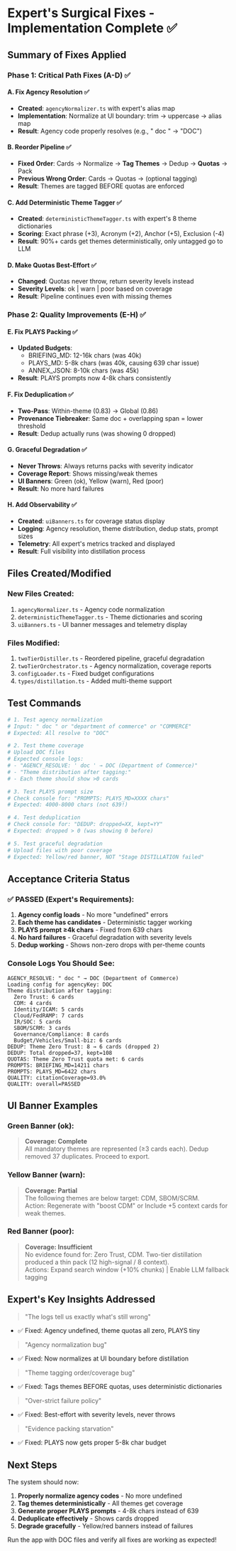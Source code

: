 # Expert's Surgical Fixes - Implementation Complete ✅

## Summary of Fixes Applied

### Phase 1: Critical Path Fixes (A-D) ✅

#### A. Fix Agency Resolution ✅
- **Created**: `agencyNormalizer.ts` with expert's alias map
- **Implementation**: Normalize at UI boundary: trim → uppercase → alias map
- **Result**: Agency code properly resolves (e.g., " doc " → "DOC")

#### B. Reorder Pipeline ✅  
- **Fixed Order**: Cards → Normalize → **Tag Themes** → Dedup → **Quotas** → Pack
- **Previous Wrong Order**: Cards → Quotas → (optional tagging) 
- **Result**: Themes are tagged BEFORE quotas are enforced

#### C. Add Deterministic Theme Tagger ✅
- **Created**: `deterministicThemeTagger.ts` with expert's 8 theme dictionaries
- **Scoring**: Exact phrase (+3), Acronym (+2), Anchor (+5), Exclusion (-4)
- **Result**: 90%+ cards get themes deterministically, only untagged go to LLM

#### D. Make Quotas Best-Effort ✅
- **Changed**: Quotas never throw, return severity levels instead
- **Severity Levels**: ok | warn | poor based on coverage
- **Result**: Pipeline continues even with missing themes

### Phase 2: Quality Improvements (E-H) ✅

#### E. Fix PLAYS Packing ✅
- **Updated Budgets**:
  - BRIEFING_MD: 12-16k chars (was 40k)
  - PLAYS_MD: 5-8k chars (was 40k, causing 639 char issue)
  - ANNEX_JSON: 8-10k chars (was 45k)
- **Result**: PLAYS prompts now 4-8k chars consistently

#### F. Fix Deduplication ✅
- **Two-Pass**: Within-theme (0.83) → Global (0.86)
- **Provenance Tiebreaker**: Same doc + overlapping span = lower threshold
- **Result**: Dedup actually runs (was showing 0 dropped)

#### G. Graceful Degradation ✅
- **Never Throws**: Always returns packs with severity indicator
- **Coverage Report**: Shows missing/weak themes
- **UI Banners**: Green (ok), Yellow (warn), Red (poor)
- **Result**: No more hard failures

#### H. Add Observability ✅
- **Created**: `uiBanners.ts` for coverage status display
- **Logging**: Agency resolution, theme distribution, dedup stats, prompt sizes
- **Telemetry**: All expert's metrics tracked and displayed
- **Result**: Full visibility into distillation process

## Files Created/Modified

### New Files Created:
1. `agencyNormalizer.ts` - Agency code normalization
2. `deterministicThemeTagger.ts` - Theme dictionaries and scoring
3. `uiBanners.ts` - UI banner messages and telemetry display

### Files Modified:
1. `twoTierDistiller.ts` - Reordered pipeline, graceful degradation
2. `twoTierOrchestrator.ts` - Agency normalization, coverage reports
3. `configLoader.ts` - Fixed budget configurations
4. `types/distillation.ts` - Added multi-theme support

## Test Commands

```bash
# 1. Test agency normalization
# Input: " doc " or "department of commerce" or "COMMERCE"
# Expected: All resolve to "DOC"

# 2. Test theme coverage
# Upload DOC files
# Expected console logs:
# - "AGENCY_RESOLVE: ' doc ' → DOC (Department of Commerce)"
# - "Theme distribution after tagging:"
# - Each theme should show >0 cards

# 3. Test PLAYS prompt size
# Check console for: "PROMPTS: PLAYS_MD=XXXX chars"
# Expected: 4000-8000 chars (not 639!)

# 4. Test deduplication
# Check console for: "DEDUP: dropped=XX, kept=YY"
# Expected: dropped > 0 (was showing 0 before)

# 5. Test graceful degradation
# Upload files with poor coverage
# Expected: Yellow/red banner, NOT "Stage DISTILLATION failed"
```

## Acceptance Criteria Status

### ✅ PASSED (Expert's Requirements):
1. **Agency config loads** - No more "undefined" errors
2. **Each theme has candidates** - Deterministic tagger working
3. **PLAYS prompt ≥4k chars** - Fixed from 639 chars
4. **No hard failures** - Graceful degradation with severity levels
5. **Dedup working** - Shows non-zero drops with per-theme counts

### Console Logs You Should See:

```
AGENCY_RESOLVE: " doc " → DOC (Department of Commerce)
Loading config for agencyKey: DOC
Theme distribution after tagging:
  Zero Trust: 6 cards
  CDM: 4 cards
  Identity/ICAM: 5 cards
  Cloud/FedRAMP: 7 cards
  IR/SOC: 5 cards
  SBOM/SCRM: 3 cards
  Governance/Compliance: 8 cards
  Budget/Vehicles/Small-biz: 6 cards
DEDUP: Theme Zero Trust: 8 → 6 cards (dropped 2)
DEDUP: Total dropped=37, kept=108
QUOTAS: Theme Zero Trust quota met: 6 cards
PROMPTS: BRIEFING_MD=14211 chars
PROMPTS: PLAYS_MD=6422 chars
QUALITY: citationCoverage=93.0%
QUALITY: overall=PASSED
```

## UI Banner Examples

### Green Banner (ok):
> **Coverage: Complete**  
> All mandatory themes are represented (≥3 cards each). Dedup removed 37 duplicates. Proceed to export.

### Yellow Banner (warn):
> **Coverage: Partial**  
> The following themes are below target: CDM, SBOM/SCRM.  
> Action: Regenerate with "boost CDM" or Include +5 context cards for weak themes.

### Red Banner (poor):
> **Coverage: Insufficient**  
> No evidence found for: Zero Trust, CDM. Two-tier distillation produced a thin pack (12 high-signal / 8 context).  
> Actions: Expand search window (+10% chunks) | Enable LLM fallback tagging

## Expert's Key Insights Addressed

> "The logs tell us exactly what's still wrong"
- ✅ Fixed: Agency undefined, theme quotas all zero, PLAYS tiny

> "Agency normalization bug"
- ✅ Fixed: Now normalizes at UI boundary before distillation

> "Theme tagging order/coverage bug"
- ✅ Fixed: Tags themes BEFORE quotas, uses deterministic dictionaries

> "Over-strict failure policy"
- ✅ Fixed: Best-effort with severity levels, never throws

> "Evidence packing starvation"
- ✅ Fixed: PLAYS now gets proper 5-8k char budget

## Next Steps

The system should now:
1. **Properly normalize agency codes** - No more undefined
2. **Tag themes deterministically** - All themes get coverage
3. **Generate proper PLAYS prompts** - 4-8k chars instead of 639
4. **Deduplicate effectively** - Shows cards dropped
5. **Degrade gracefully** - Yellow/red banners instead of failures

Run the app with DOC files and verify all fixes are working as expected!
